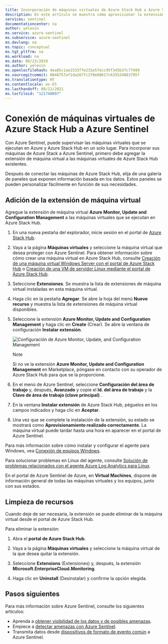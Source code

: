 ```yaml
---
title: Incorporación de máquinas virtuales de Azure Stack Hub a Azure Sentinel | Microsoft Docs
description: En este artículo se muestra cómo aprovisionar la extensión de máquina virtual de Azure Monitor, Update and Configuration Management en máquinas virtuales de Azure Stack Hub y cómo empezar a supervisarlas con Azure Sentinel.
services: sentinel
documentationcenter: na
author: yelevin
ms.service: azure-sentinel
ms.subservice: azure-sentinel
ms.devlang: na
ms.topic: conceptual
ms.tgt_pltfrm: na
ms.workload: na
ms.date: 09/23/2019
ms.author: yelevin
ms.openlocfilehash: 4ea85c1ae1533ffe231e57ecc95f345b37c77499
ms.sourcegitcommit: 0046757af1da267fc2f0e88617c633524883795f
ms.translationtype: HT
ms.contentlocale: es-ES
ms.lasthandoff: 08/13/2021
ms.locfileid: "121748097"
---
```

# <a name="connect-azure-stack-hub-virtual-machines-to-azure-sentinel"></a>Conexión de máquinas virtuales de Azure Stack Hub a Azure Sentinel

Con Azure Sentinel, puede supervisar las máquinas virtuales que se ejecutan en Azure y Azure Stack Hub en un solo lugar. Para incorporar sus máquinas de Azure Stack a Azure Sentinel, primero debe agregar la extensión de máquina virtual a las máquinas virtuales de Azure Stack Hub existentes. 

Después de conectar las máquinas de Azure Stack Hub, elija de una galería de paneles que exponen información basada en los datos. Estos paneles se pueden personalizar fácilmente en función de sus necesidades.

## <a name="add-the-virtual-machine-extension"></a>Adición de la extensión de máquina virtual 

Agregue la extensión de máquina virtual **Azure Monitor, Update and Configuration Management** a las máquinas virtuales que se ejecutan en Azure Stack Hub. 

1. En una nueva pestaña del explorador, inicie sesión en el portal de [Azure Stack Hub](/azure-stack/user/azure-stack-use-portal#access-the-portal).

1. Vaya a la página **Máquinas virtuales** y seleccione la máquina virtual que desea proteger con Azure Sentinel. Para obtener información sobre cómo crear una máquina virtual en Azure Stack Hub, consulte [Creación de una máquina virtual Windows Server con el portal de Azure Stack Hub](/azure-stack/user/azure-stack-quick-windows-portal) o [Creación de una VM de servidor Linux mediante el portal de Azure Stack Hub](/azure-stack/user/azure-stack-quick-linux-portal).

1. Seleccione **Extensiones**. Se muestra la lista de extensiones de máquina virtual instaladas en esta máquina virtual.

1. Haga clic en la pestaña **Agregar**. Se abre la hoja del menú **Nuevo recurso** y muestra la lista de extensiones de máquina virtual disponibles. 

1. Seleccione la extensión **Azure Monitor, Update and Configuration Management** y haga clic en **Create** (Crear). Se abre la ventana de configuración **Instalar extensión**.

   ![Configuración de Azure Monitor, Update, and Configuration Management](./media/connect-azure-stack/azure-monitor-extension-fix.png)  

   >[!NOTE]
   > Si no ve la extensión **Azure Monitor, Update and Configuration Management** en Marketplace, póngase en contacto con su operador de Azure Stack Hub para que se la proporcione.

1. En el menú de Azure Sentinel, seleccione **Configuración del área de trabajo** y, después, **Avanzado** y copie el **Id. del área de trabajo** y la **Clave de área de trabajo (clave principal)** . 

1. En la ventana **Instalar extensión** de Azure Stack Hub, péguelos en los campos indicados y haga clic en **Aceptar**.

1. Una vez que se complete la instalación de la extensión, su estado se mostrará como **Aprovisionamiento realizado correctamente**. La máquina virtual puede tardar hasta una hora en aparecer en el portal de Azure Sentinel.

Para más información sobre cómo instalar y configurar el agente para Windows, vea [Conexión de equipos Windows](../azure-monitor/agents/agent-windows.md#install-agent-using-setup-wizard).

Para solucionar problemas en Linux del agente, consulte [Solución de problemas relacionados con el agente Azure Log Analytics para Linux](../azure-monitor/agents/agent-linux-troubleshoot.md).

En el portal de Azure Sentinel de Azure, en **Virtual Machines**, dispone de información general de todas las máquinas virtuales y los equipos, junto con sus estados. 

## <a name="clean-up-resources"></a>Limpieza de recursos

Cuando deje de ser necesaria, la extensión se puede eliminar de la máquina virtual desde el portal de Azure Stack Hub.

Para eliminar la extensión:

1. Abra el **portal de Azure Stack Hub**.

1. Vaya a la página **Máquinas virtuales** y seleccione la máquina virtual de la que desea quitar la extensión.

1. Seleccione **Extensions** (Extensiones) y, después, la extensión **Microsoft.EnterpriseCloud.Monitoring**.

1. Haga clic en **Uninstall** (Desinstalar) y confirme la opción elegida.

## <a name="next-steps"></a>Pasos siguientes

Para más información sobre Azure Sentinel, consulte los siguientes artículos:

- Aprenda a [obtener visibilidad de los datos y de posibles amenazas](get-visibility.md).
- Empiece a [detectar amenazas con Azure Sentinel](detect-threats-built-in.md).
- Transmita datos desde [dispositivos de formato de evento común](connect-common-event-format.md) a Azure Sentinel.
